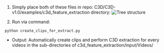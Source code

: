 1. Simply place both of these files in repo: C3D/C3D-v1.0/examples/c3d_feature_extraction directory:
![Tree structure](https://i.imgur.com/82AeTQm.png)



2. Run via command: 

```
python create_clips_for_extract.py
```
* Output: Automatically create clips and perform C3D extraction for every videos in the sub-directories of c3d_feature_extraction/input/Videos/


